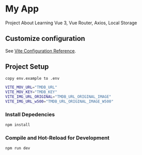 # My App

Project About Learning 
Vue 3, Vue Router, Axios, Local Storage

<!-- ## Recommended IDE Setup

[VSCode](https://code.visualstudio.com/) + [Volar](https://marketplace.visualstudio.com/items?itemName=Vue.volar) (and disable Vetur) + [TypeScript Vue Plugin (Volar)](https://marketplace.visualstudio.com/items?itemName=Vue.vscode-typescript-vue-plugin). -->

## Customize configuration

See [Vite Configuration Reference](https://vitejs.dev/config/).

## Project Setup
```sh
copy env.example to .env
```

```sh
VITE_MOV_URL="TMDB_URL"
VITE_MOV_KEY="TMDB_KEY"
VITE_IMG_URL_ORIGINAL="TMDB_URL_ORIGINAL_IMAGE"
VITE_IMG_URL_w500="TMDB_URL_ORIGINAL_IMAGE_W500"
```

### Install Depedencies
```sh
npm install
```

### Compile and Hot-Reload for Development

```sh
npm run dev
```

<!-- ### Compile and Minify for Production

```sh
npm run build
``` -->

<!-- ### Lint with [ESLint](https://eslint.org/)

```sh
npm run lint
``` -->
